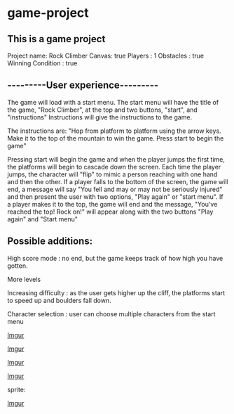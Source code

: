 # game-project
<h2> This is a game project </h2>
Project name: Rock Climber 
Canvas: true 
Players : 1
Obstacles : true 
Winning Condition : true 

<h2> ---------User experience--------- </h2>

The game will load with a start menu. The start menu will have the title of the game, "Rock Climber", at the top and two buttons, "start", and "instructions" Instructions will give the instructions to the game. 

The instructions are:
"Hop from platform to platform using the arrow keys. Make it to the top of the mountain to win the game. Press start to begin the game" 

Pressing start will begin the game and when the player jumps the first time, the platforms will begin to cascade down the screen. Each time the player jumps, the character will "flip" to mimic a person reaching with one hand and then the other. If a player falls to the bottom of the screen, the game will end, a message will say "You fell and may or may not be seriously injured" and then present the user with two options, "Play again" or "start menu". If a player makes it to the top, the game will end and the message, "You've reached the top! Rock on!" will appear along with the two buttons "Play again" and "Start menu" 


<h2> Possible additions: </h2>

High score mode : no end, but the game keeps track of how high you have gotten. 

More levels 

Increasing difficulty : as the user gets higher up the cliff, the platforms start to speed up and boulders fall down. 

Character selection : user can choose multiple characters from the start menu



[Imgur](https://i.imgur.com/0Uq852B.jpg) 

[Imgur](https://i.imgur.com/lVnfdpl.jpg)

[Imgur](https://i.imgur.com/Uw2FqSH.jpg)

[Imgur](https://i.imgur.com/idQE0uk.jpg) 

sprite: 

[Imgur](https://i.imgur.com/XdH87do.png) 
